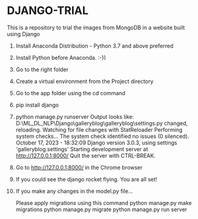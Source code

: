 # DJANGO-TRIAL
This is a repository to trial the images from MongoDB in a website built using Django

1. Install Anaconda Distribution - Python 3.7 and above preferred
2. Install Python before Anaconda. :-))
3. Go to the right folder
4. Create a virtual environment from the Project directory
5. Go to the app folder using the cd command
6. pip install django
7. python manage.py runserver
   Output looks like:
D:\ML_DL_NLP\Django\galleryblog\galleryblog\settings.py changed, reloading.
Watching for file changes with StatReloader
Performing system checks...
The system check identified no issues (0 silenced).
October 17, 2023 - 18:32:09
Django version 3.0.3, using settings 'galleryblog.settings'
Starting development server at http://127.0.0.1:8000/
Quit the server with CTRL-BREAK.

9. Go to http://127.0.0.1:8000/  in the Chrome browser
10. If you could see the django rocket flying. You are all set!

11. If you make any changes in the model.py file...

    Please apply migrations using this command
    python manage.py make migrations 
    python manage.py migrate
    python manage.py run server

  
    
    
    
